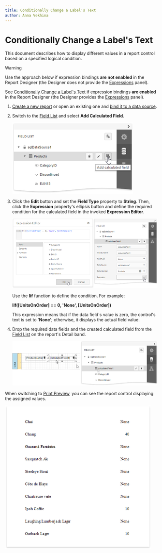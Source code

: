 ```yaml
---
title: Conditionally Change a Label's Text
author: Anna Vekhina
---
```

# Conditionally Change a Label's Text

This document describes how to display different values in a report control based on a specified logical condition.

> [!Warning]
> Use the approach below if expression bindings **are not enabled** in the Report Designer (the Designer does not provide the [Expressions](../../report-designer-tools/ui-panels/expressions-panel.md) panel).
>
> See [Conditionally Change a Label's Text](../shape-data-expression-bindings/conditionally-change-a-label-text.md) if expression bindings **are enabled** in the Report Designer (the Designer provides the [Expressions](../../report-designer-tools/ui-panels/expressions-panel.md) panel).

1. [Create a new report](../../add-new-reports.md) or open an existing one and [bind it to a data source](../../bind-to-data.md).

2. Switch to the [Field List](../../report-designer-tools/ui-panels/field-list.md) and select **Add Calculated Field**.

    ![](../../../../images/eurd-web-shaping-add-calculated-field.png)

3. Click the **Edit** button and set the **Field Type** property to **String**. Then, click the **Expression** property's ellipsis button and define the required condition for the calculated field in the invoked **Expression Editor**.

    ![](../../../../images/eurd-web-shaping-calculated-field-expression-for-custom-text.png)

	Use the **Iif** function to define the condition. For example:
    
    **Iif([UnitsOnOrder] == 0, 'None', [UnitsOnOrder])**
	
	This expression means that if the data field's value is zero, the control's text is set to '**None**'; otherwise, it displays the actual field value.

4. Drop the required data fields and the created calculated field from the [Field List](../../report-designer-tools/ui-panels/field-list.md) on the report's Detail band.
	
	![](../../../../images/eurd-web-shaping-layout-for-custom-text.png) 

When switching to [Print Preview](../../preview-print-and-export-reports.md), you can see the report control displaying the assigned values.

![](../../../../images/eurd-web-shaping-label-custom-text-result.png)
